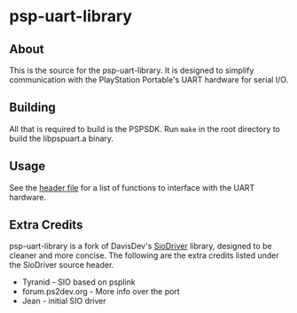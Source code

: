 # psp-uart-library

## About

This is the source for the psp-uart-library. It is designed to simplify communication with the PlayStation Portable's UART hardware for serial I/O.

## Building

All that is required to build is the PSPSDK. Run `make` in the root directory to build the libpspuart.a binary.

## Usage

See the [header file](pspuart.h) for a list of functions to interface with the UART hardware.

## Extra Credits

psp-uart-library is a fork of DavisDev's [SioDriver](https://github.com/DavisDev/SioDriver) library, designed to be cleaner and more concise. The following are the extra credits listed under the SioDriver source header.

* Tyranid - SIO based on psplink
* forum.ps2dev.org - More info over the port
* Jean - initial SIO driver